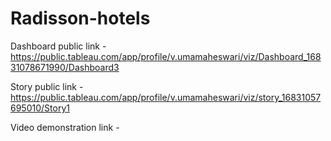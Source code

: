 # Radisson-hotels


Dashboard public link -https://public.tableau.com/app/profile/v.umamaheswari/viz/Dashboard_16831078671990/Dashboard3

Story public link -https://public.tableau.com/app/profile/v.umamaheswari/viz/story_16831057695010/Story1

Video demonstration link -
